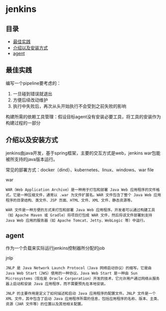 # jenkins

## 目录

<!-- vim-markdown-toc GFM -->

* [最佳实践](#最佳实践)
* [介绍以及安装方式](#介绍以及安装方式)
* [agent](#agent)

<!-- vim-markdown-toc -->

## 最佳实践
编写一个pipeline要考虑的：
1. 一旦碰到错误就退出
2. 方便后续改动维护
3. 执行中失败后，再次从头开始执行不会受到之前失败的影响

构建所需的依赖工具管理：假设目标agent没有安装必要工具，将工具的安装作为构建过程的一部分

## 介绍以及安装方式
jenkins由java开发，基于spring框架，主要的交互方式是web，jenkins war包能被所支持的java版本运行。

常见的部署方式：docker（dind）、kubernetes、linux、windows、war file

war
```
WAR（Web Application Archive）是一种用于打包和部署 Java Web 应用程序的文件格式。它是一种压缩文件，通常以 .war 为文件扩展名。WAR 文件包含了整个 Java Web 应用程序的目录结构、类文件、JSP 页面、HTML 文件、XML 文件、静态资源等。

WAR 文件是一种方便的方式来打包和部署 Java Web 应用程序。开发者可以通过构建工具（如 Apache Maven 或 Gradle）将项目打包成 WAR 文件，然后将该文件部署到支持 Java Web 应用的服务器（如 Apache Tomcat、Jetty、WebLogic 等）中运行。
```

## agent
作为一个负载来实际运行jenkins控制器所分配的job

jnlp
```
JNLP 是 Java Network Launch Protocol（Java 网络启动协议）的缩写。它是由 Java Web Start（JWS）使用的一种协议。Java Web Start 是一种由 Sun Microsystems（现在是 Oracle Corporation）开发的技术，它允许用户通过网络从服务器上启动和安装 Java 应用程序，而不需要预先在本地安装。

JNLP 的主要作用是定义了如何描述和启动 Java 应用程序的配置文件。JNLP 文件是一个 XML 文件，其中包含了启动 Java 应用程序所需的信息，包括应用程序的名称、版本、主类、资源（JAR 文件等）的位置以及其他相关配置。
```
